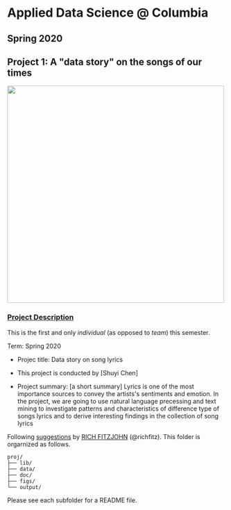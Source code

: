 # Applied Data Science @ Columbia
## Spring 2020
## Project 1: A "data story" on the songs of our times

<img src="figs/title1.jpeg" width="500">

### [Project Description](doc/)
This is the first and only *individual* (as opposed to *team*) this semester. 

Term: Spring 2020

+ Projec title: Data story on song lyrics
+ This project is conducted by [Shuyi Chen]

+ Project summary: [a short summary] Lyrics is one of the most importance sources to convey the artists's sentiments and emotion. In the project, we are going to use natural language precessing and text mining to investigate patterns and characteristics of difference type of songs lyrics and to derive interesting findings in the collection of song lyrics

Following [suggestions](http://nicercode.github.io/blog/2013-04-05-projects/) by [RICH FITZJOHN](http://nicercode.github.io/about/#Team) (@richfitz). This folder is orgarnized as follows.

```
proj/
├── lib/
├── data/
├── doc/
├── figs/
└── output/
```

Please see each subfolder for a README file.
